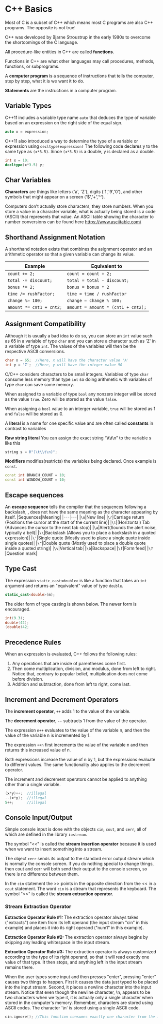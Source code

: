 # C++ Basics

Most of C is a subset of C++ which means most C programs are also C++ programs. The opposite is not true!

C++ was developed by Bjarne Stroustrup in the early 1980s to overcome the shortcomings of the C language.

All procedure-like entities in C++ are called **functions**.

Functions in C++ are what other languages may call procedures, methods, functions, or subprograms.

A **computer program** is a sequence of instructions that tells the computer, step by step, what it is we want it to do.

**Statements** are the instructions in a computer program.

## Variable Types
C++11 includes a variable type name `auto` that deduces the type of variable based on an expression on the right side of the equal sign.
```cpp
auto x = expression;
```

C++11 also introduced a way to determine the type of a variable or expression using `decltype(expression)` The following code declares y to the same type as `(x*3.5)`. Since `(x*3.5)` is a double, y is declared as a double.
```cpp
int x = 10;
decltype(x*3.5) y;
```

## Char Variables
**Characters** are things like letters ('a', 'Z'), digits ('1','9','0'), and other symbols that might appear on a screen ('$','+','^').

Computers don't actually store characters, they store numbers. When you store a value in a character variable, what is actually being stored is a code (ASCII) that represents that value. An ASCII table showing the character to number conversions can be found here https://www.asciitable.com/

## Shorthand Assignment Notation

A shorthand notation exists that combines the asignment operator and an arithmetic operator so that a given variable can change its value.

|Example                 |Equivalent to|
|---                     |---  
|`count += 2;`           |`count = count + 2;`|
|`total -= discount;`    |`total = total - discount;`|
|`bonus *= 2;`           |`bonus = bonus * 2`|
|`time /= rushFactor;`   |`time = time / rushFactor`|
|`change %= 100;`        |`change = change % 100;`|
|`amount *= cnt1 + cnt2;`|`amount = amount * (cnt1 + cnt2);`|

## Assignment Compatibility
Although it is usually a bad idea to do so, you can store an `int` value such as 65 in a variable of type `char` and you can store a character such as 'Z' in a variable of type `int`. The values of the variables will then be the respective ASCII conversions.
```cpp
char x = 65;  //Here, x will have the character value 'A'
int y = 'Z';  //Here, y will have the integer value 90
```
C/C++ considers characters to be small integers. Variables of type `char` consume less memory than type `int` so doing arithmetic with variables of type `char` can save some memory.

When assigned to a variable of type `bool` any nonzero integer will be stored as the value `true`. Zero will be stored as the value `false`.

When assigning a `bool` value to an interger variable, `true` will be stored as 1 and `false` will be stored as 0.

A **literal** is a name for one specific value and are often called **constants** in contrast to variables

**Raw string literal** You can assign the exact string “\t\\t\n” to the variable s like this
```cpp
string s = R"(\t\\t\n)";
```

**Modifiers** modifies(restricts) the variables being declared. Once example is `const`.
```cpp
const int BRANCH_COUNT = 10;
const int WINDOW_COUNT = 10;
```

## Escape sequences
An **escape sequence** tells the compiler that the sequences following a backslash, \, does not have the same meaning as the character appearing by itself.
|Sequences|Meaning|
|---|---|
|`\n`|New line|
|`\r`|Carriage return (Positions the cursor at the start of the current line)|
|`\t`|(Horizontal) Tab (Advances the cursor to the next tab stop)|
|`\a`|Alert(Sounds the alert noise, typically a bell)|
|`\\`|Backslash (Allows you to place a backslash in a quoted expression)|
|`\'`|Single quote (Mostly used to place a single quote inside single quotes)|
|`\"`|Double quote (Mostly used to place a double quote inside a quoted string)|
|`\v`|Vertical tab|
|`\b`|Backspace|
|`\f`|Form feed|
|`\?`|Question mark|

## Type Cast
The expression `static_cast<double>` is like a function that takes an `int` argument and returns an "equivalent" value of type `double`.
```cpp
static_cast<double>(m);
```

The older form of type casting is shown below. The newer form is encouraged.
```cpp
int(9.3);
double(42);
(double)42;
```

## Precedence Rules
When an expression is evaluated, C++ follows the following rules:
1. Any operations that are inside of parentheses come first.
2. Then come multiplication, division, and modulus, done from left to right. Notice that, contrary to popular belief, multiplication does not come before division.
3. Addition and subtraction, done from left to right, come last.

## Increment and Decrement Operators
The **increment operator**, `++` adds 1 to the value of the variable.

The **decrement operator**, `--` subtracts 1 from the value of the operator.

The expression `n++` evaluates to the value of the variable n, and then the value of the variable n is incremented by 1.

The expression `++n` first increments the value of the variable n and then returns this increased value of n.

Both expressions increase the value of n by 1, but the expressions evaluate to different values. The same functionality also applies to the decrement operator.

The increment and decrement operators cannot be applied to anything other than a single variable.
```cpp
(x*y)++;  //illegal
--(x*y);  //illegal
5++;      //illegal
```

## Console Input/Output
Simple console input is done with the objects `cin`, `cout`, and `cerr`, all of which are 
defined in the library `iostream`.

The symbol "<<" is called the **stream insertion operator** because it is used when we want to insert something into a stream.

The object `cerr` sends its output to the standard error output stream which is normally the console screen. If you do nothing special to change things, then cout and cerr will both send their output to the console screen, so there is no difference between them.

In the `cin` statement the >> points in the opposite direction from the << in a `cout` statement. The word `cin` is a stream that represents the keyboard. The symbol ">>" is called the **stream extraction operator.**

### Stream Extraction Operator
**Extraction Operator Rule #1:** The extraction operator always takes ("extracts") one item from its left operand (the input stream "cin" in this example) and places it into its right operand ("num1" in this example).

**Extraction Operator Rule #2:** The extraction operator always begins by skipping any leading whitespace in the input stream.

**Extraction Operator Rule #3:** The extraction operator is always customized according to the type of its right operand, so that it will read exactly one value of that type. It then stops, and anything left in the input stream remains there.

When the user types some input and then presses "enter", pressing "enter" causes two things to happen. First it causes the data just typed to be placed into the input stream. Second, it places a newline character into the input stream. Notice that even though the newline character, \n, appears to be two characters when we type it, it is actually only a single character when stored in the computer's memory. Remember, characters are stored using ASCII codes. The character '\n' is stored using a single ASCII code.

```cpp
cin.ignore(); //This function consumes exactly one character from the input stream. Can be helpful in consuming a newline character left in the input stream from a user pressing enter
```
